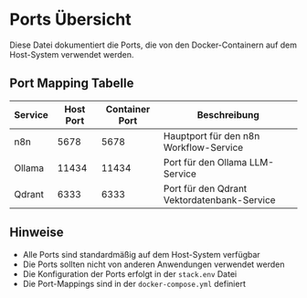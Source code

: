 # Ports Übersicht

Diese Datei dokumentiert die Ports, die von den Docker-Containern auf dem Host-System verwendet werden.

## Port Mapping Tabelle

| Service | Host Port | Container Port | Beschreibung |
|---------|-----------|----------------|--------------|
| n8n | 5678 | 5678 | Hauptport für den n8n Workflow-Service |
| Ollama | 11434 | 11434 | Port für den Ollama LLM-Service |
| Qdrant | 6333 | 6333 | Port für den Qdrant Vektordatenbank-Service |

## Hinweise

- Alle Ports sind standardmäßig auf dem Host-System verfügbar
- Die Ports sollten nicht von anderen Anwendungen verwendet werden
- Die Konfiguration der Ports erfolgt in der `stack.env` Datei
- Die Port-Mappings sind in der `docker-compose.yml` definiert 
